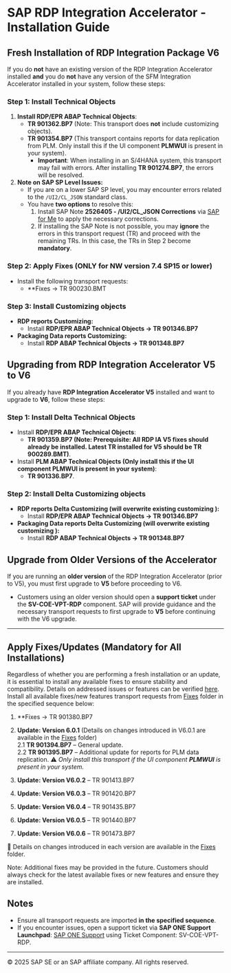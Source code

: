 # SAP RDP Integration Accelerator - Installation Guide

## Fresh Installation of RDP Integration Package V6

If you do **not** have an existing version of the RDP Integration Accelerator installed **and** you do **not** have any version of the SFM Integration Accelerator installed in your system, follow these steps:

### **Step 1: Install Technical Objects**
1. **Install RDP/EPR ABAP Technical Objects**:
   - **TR 901362.BP7** (Note: This transport does **not** include customizing objects).
   - **TR 901354.BP7** (This transport contains reports for data replication from PLM. Only install this if the UI component **PLMWUI** is present in your system).  
     - **Important**: When installing in an S/4HANA system, this transport may fail with errors. After installing **TR 901274.BP7**, the errors will be resolved.
2. **Note on SAP SP Level Issues:**
   - If you are on a lower SAP SP level, you may encounter errors related to the `/UI2/CL_JSON` standard class.
   - You have **two options** to resolve this:
     1. Install SAP Note **2526405 - /UI2/CL_JSON Corrections** via [SAP for Me](https://me.sap.com/notes/2526405) to apply the necessary corrections.
     2. If installing the SAP Note is not possible, you may **ignore** the errors in this transport request (TR) and proceed with the remaining TRs. In this case, the TRs in Step 2 become **mandatory**.

### **Step 2: Apply Fixes (ONLY for NW version 7.4 SP15 or lower)**
- Install the following transport requests:
  - **Fixes -> TR 900230.BMT


### **Step 3:  Install Customizing objects**
- **RDP reports Customizing:**
  - Install **RDP/EPR ABAP Technical Objects -> TR 901346.BP7**
- **Packaging Data reports Customizing:**
  - Install **RDP ABAP Technical Objects -> TR 901348.BP7**


## Upgrading from RDP Integration Accelerator V5 to V6

If you already have **RDP Integration Accelerator V5** installed and want to upgrade to **V6**, follow these steps:

### **Step 1: Install Delta Technical Objects**
- Install **RDP/EPR ABAP Technical Objects**:
  - **TR 901359.BP7 (Note: Prerequisite: All RDP IA V5 fixes should already be installed. Latest TR installed for V5 should be TR 900289.BMT)**.
- Install **PLM ABAP Technical Objects (Only install this if the UI component **PLMWUI** is present in your system)**:
  - **TR 901336.BP7**.

### **Step 2:  Install Delta Customizing objects**
- **RDP reports Delta Customizing (will overwrite existing customizing ):**
  - Install **RDP/EPR ABAP Technical Objects -> TR 901346.BP7**
- **Packaging Data reports Delta Customizing (will overwrite existing customizing ):**
  - Install **RDP ABAP Technical Objects -> TR 901348.BP7**

## **Upgrade from Older Versions of the Accelerator**
If you are running an **older version** of the RDP Integration Accelerator (prior to V5), you must first upgrade to **V5** before proceeding to V6. 

- Customers using an older version should open a **support ticket** under the **SV-COE-VPT-RDP** component. SAP will provide guidance and the necessary transport requests to first upgrade to **V5** before continuing with the V6 upgrade.

---
## Apply Fixes/Updates (Mandatory for All Installations)

Regardless of whether you are performing a fresh installation or an update, it is essential to install any available fixes to ensure stability and compatibility.
Details on addressed issues or features can be verified [here](Fixes).  
Install all available fixes/new features transport requests from [Fixes](Fixes) folder in the specified sequence below:

1. **Fixes -> TR 901380.BP7
2. **Update: Version 6.0.1** (Details on changes introduced in V6.0.1 are available in the [Fixes](Fixes) folder)<br>
   2.1 **TR 901394.BP7** – General update.<br>
   2.2 **TR 901395.BP7** – Additional update for reports for PLM data replication.  ⚠️ *Only install this transport if the UI component **PLMWUI** is present in your system.*
3. **Update: Version V6.0.2** – TR 901413.BP7

4. **Update: Version V6.0.3** – TR 901420.BP7

5. **Update: Version V6.0.4** – TR 901435.BP7

6. **Update: Version V6.0.5** – TR 901440.BP7

7. **Update: Version V6.0.6** – TR 901473.BP7

📂 Details on changes introduced in each version are available in the [Fixes](Fixes) folder.


Note: Additional fixes may be provided in the future. Customers should always check for the latest available fixes or new features and ensure they are installed.


## Notes
- Ensure all transport requests are imported **in the specified sequence**.
- If you encounter issues, open a support ticket via **SAP ONE Support Launchpad**: [SAP ONE Support](https://support.sap.com/en/index.html) using Ticket Component: SV-COE-VPT-RDP.

---
© 2025 SAP SE or an SAP affiliate company. All rights reserved.

